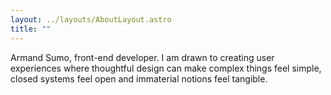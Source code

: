 ```yaml
---
layout: ../layouts/AboutLayout.astro
title: ""
---
```

Armand Sumo, front-end developer. I am drawn to creating user experiences where thoughtful design can make complex things feel simple, closed systems feel open and immaterial notions feel tangible.